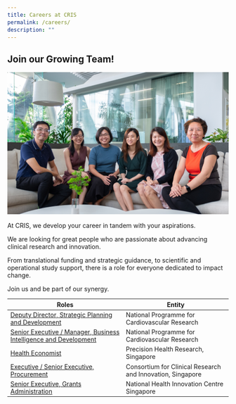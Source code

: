 ```yaml
---
title: Careers at CRIS
permalink: /careers/
description: ""
---
```

## **Join our Growing Team!**
![](/images/Corporate%20photos/SCRI%20Academy.jpg)

At CRIS, we develop your career in tandem with your aspirations.

We are looking for great people who are passionate about advancing clinical research and innovation.

From translational funding and strategic guidance, to scientific and operational study support, there is a role for everyone dedicated to impact change.

Join us and be part of our synergy.


| Roles | Entity
| -------- | -------- |
| [Deputy Director, Strategic Planning and Development](/files/Careers/01%20-%20CADENCE%20-%20Strategic%20Planning%20and%20Development.pdf)   | National Programme for Cardiovascular Research |
[Senior Executive / Manager, Business Intelligence and Development](/files/Careers/02%20-%20CADENCE%20-%20Business%20Intelligence%20and%20Development.pdf) | National Programme for Cardiovascular Research |
[Health Economist](/files/Careers/03%20-%20PRECISE%20-%20Health%20Economist.pdf) | Precision Health Research, Singapore |
[Executive / Senior Executive, Procurement](/files/Careers/04%20-%20CRIS%20-%20Procurement.pdf) | Consortium for Clinical Research and Innovation, Singapore |
[Senior Executive, Grants Administration](/files/Careers/05%20-%20NHIC%20-%20Executive,%20Grants%20Admin.pdf) | National Health Innovation Centre Singapore | [Senior Manager / Manager / Assistant Manager, Grants Administration](/files/Careers/06%20-%20NHIC%20-%20Manager,%20Grants%20Admin.pdf) | National Health Innovation Centre Singapore |  dsd 